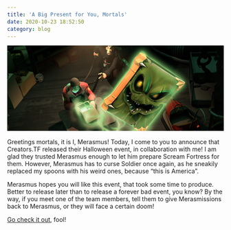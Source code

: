 ```yaml
---
title: 'A Big Present for You, Mortals'
date: 2020-10-23 18:52:50
category: blog
---
```


<a class="no-anim-underline" href="/barbocabarto" target="_blank"><img src="/cdn/assets/images/blogposts/76/hwn2020_announce.jpg"/></a>

<p>Greetings mortals, it is I, Merasmus! Today, I come to you to announce that Creators.TF released their Halloween event, in collaboration with me! I am glad they trusted Merasmus enough to let him prepare Scream Fortress for them. However, Merasmus has to curse Soldier once again, as he sneakily replaced my spoons with his weird ones, because “this is America”.</p>

<p>Merasmus hopes you will like this event, that took some time to produce. Better to release later than to release a forever bad event, you know? By the way, if you meet one of the team members, tell them to give Merasmissions back to Merasmus, or they will face a certain doom!</p>

<a href="/barbocabarto" target="_blank">Go check it out</a>, fool!
